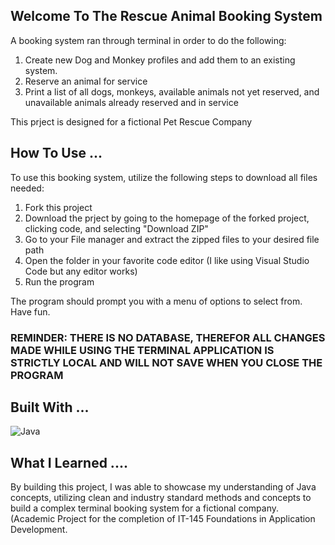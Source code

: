 ## Welcome To The Rescue Animal Booking System
A booking system ran through terminal in order to do the following:
1. Create new Dog and Monkey profiles and add them to an existing system.
2. Reserve an animal for service
3. Print a list of all dogs, monkeys, available animals not yet reserved, and unavailable animals already reserved and in service

This prject is designed for a fictional Pet Rescue Company

## How To Use ...
To use this booking system, utilize the following steps to download all files needed:
1. Fork this project
2. Download the prject by going to the homepage of the forked project, clicking code, and selecting "Download ZIP"
3. Go to your File manager and extract the zipped files to your desired file path
4. Open the folder in your favorite code editor (I like using Visual Studio Code but any editor works)
5. Run the program

The program should prompt you with a menu of options to select from. Have fun.
### REMINDER: THERE IS NO DATABASE, THEREFOR ALL CHANGES MADE WHILE USING THE TERMINAL APPLICATION IS STRICTLY LOCAL AND WILL NOT SAVE WHEN YOU CLOSE THE PROGRAM

## Built With ...
![Java](https://img.shields.io/badge/Java-ED8B00?style=for-the-badge&logo=openjdk&logoColor=white)

## What I Learned ....
By building this project, I was able to showcase my understanding of Java concepts, utilizing clean and industry standard methods and concepts to build a complex terminal booking system for a fictional company. (Academic Project for the completion of IT-145 Foundations in Application Development. 
